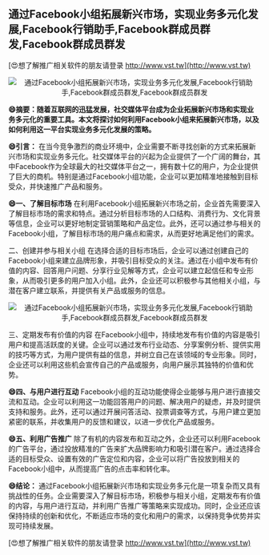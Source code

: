 ## **通过Facebook小组拓展新兴市场，实现业务多元化发展,Facebook行销助手,Facebook群成员群发,Facebook群成员群发**

[😍想了解推广相关软件的朋友请登录 http://www.vst.tw](http://www.vst.tw)

 <center><img src="https://vst.tw/MP4/tuiguang/png/7.png" alt="通过Facebook小组拓展新兴市场，实现业务多元化发展,Facebook行销助手,Facebook群成员群发,Facebook群成员群发"></center>

**😄摘要：随着互联网的迅猛发展，社交媒体平台成为企业拓展新兴市场和实现业务多元化的重要工具。本文将探讨如何利用Facebook小组来拓展新兴市场，以及如何利用这一平台实现业务多元化发展的策略。**

**😄引言：**
在当今竞争激烈的商业环境中，企业需要不断寻找创新的方式来拓展新兴市场和实现业务多元化。社交媒体平台的兴起为企业提供了一个广阔的舞台，其中Facebook作为全球最大的社交媒体平台之一，拥有数十亿的用户，为企业提供了巨大的商机。特别是通过Facebook小组功能，企业可以更加精准地接触到目标受众，并快速推广产品和服务。

**😄一、了解目标市场**
在利用Facebook小组拓展新兴市场之前，企业首先需要深入了解目标市场的需求和特点。通过分析目标市场的人口结构、消费行为、文化背景等信息，企业可以更好地制定营销策略和产品定位。此外，还可以通过参与相关的Facebook小组，了解目标市场的用户痛点和需求，从而更好地满足他们的需求。

二、创建并参与相关小组
在选择合适的目标市场后，企业可以通过创建自己的Facebook小组来建立品牌形象，并吸引目标受众的关注。通过在小组中发布有价值的内容、回答用户问题、分享行业见解等方式，企业可以建立起信任和专业形象，从而吸引更多的用户加入小组。此外，企业还可以积极参与其他相关小组，与潜在客户建立联系，并提供有关产品或服务的信息。

 <center><img src="https://vst.tw/MP4/tuiguang/png/8.png" alt="通过Facebook小组拓展新兴市场，实现业务多元化发展,Facebook行销助手,Facebook群成员群发,Facebook群成员群发"></center>

三、定期发布有价值的内容
在Facebook小组中，持续地发布有价值的内容是吸引用户和提高活跃度的关键。企业可以通过发布行业动态、分享案例分析、提供实用的技巧等方式，为用户提供有益的信息，并树立自己在该领域的专业形象。同时，企业还可以利用这些机会宣传自己的产品或服务，向用户展示其独特的价值和优势。

**😄四、与用户进行互动**
Facebook小组的互动功能使得企业能够与用户进行直接交流和互动。企业可以利用这一功能回答用户的问题、解决用户的疑虑，并及时提供支持和服务。此外，还可以通过开展问答活动、投票调查等方式，与用户建立更加紧密的联系，并收集用户的反馈和建议，以进一步优化产品或服务。

**😄五、利用广告推广**
除了有机的内容发布和互动之外，企业还可以利用Facebook的广告平台，通过投放精准的广告来扩大品牌影响力和吸引潜在客户。通过选择合适的目标受众、设置有效的广告定位和内容，企业可以将广告投放到相关的Facebook小组中，从而提高广告的点击率和转化率。

**😄结论：**
通过Facebook小组拓展新兴市场和实现业务多元化是一项复杂而又具有挑战性的任务。企业需要深入了解目标市场，积极参与相关小组，定期发布有价值的内容，与用户进行互动，并利用广告推广等策略来实现成功。同时，企业还应该保持持续的创新和优化，不断适应市场的变化和用户的需求，以保持竞争优势并实现可持续发展。

[😍想了解推广相关软件的朋友请登录 http://www.vst.tw](http://www.vst.tw)



